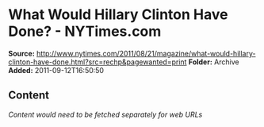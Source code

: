# What Would Hillary Clinton Have Done? - NYTimes.com

**Source:** http://www.nytimes.com/2011/08/21/magazine/what-would-hillary-clinton-have-done.html?src=rechp&pagewanted=print
**Folder:** Archive
**Added:** 2011-09-12T16:50:50




## Content
*Content would need to be fetched separately for web URLs*
